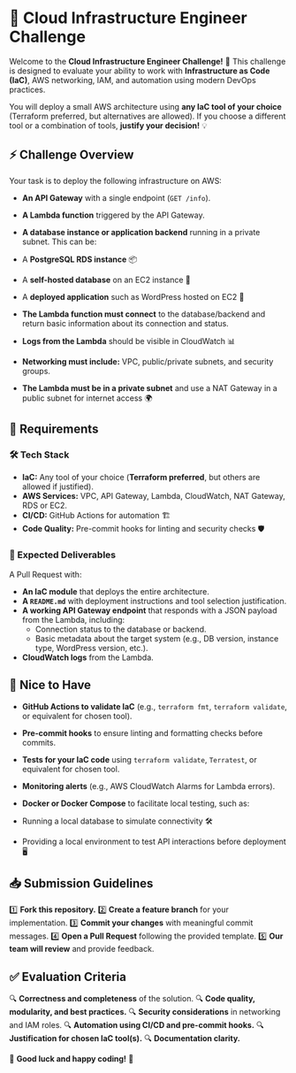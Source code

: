 # 🚀 Cloud Infrastructure Engineer Challenge

Welcome to the **Cloud Infrastructure Engineer Challenge!** 🎉 This challenge is designed to evaluate your ability to work with **Infrastructure as Code (IaC)**, AWS networking, IAM, and automation using modern DevOps practices.

You will deploy a small AWS architecture using **any IaC tool of your choice** (Terraform preferred, but alternatives are allowed). If you choose a different tool or a combination of tools, **justify your decision!** 💡

## ⚡ Challenge Overview

Your task is to deploy the following infrastructure on AWS:

- **An API Gateway** with a single endpoint (`GET /info`).
- **A Lambda function** triggered by the API Gateway.
- **A database instance or application backend** running in a private subnet. This can be:

- A **PostgreSQL RDS instance** 📦
- A **self-hosted database** on an EC2 instance 🔗
- A **deployed application** such as WordPress hosted on EC2 🎨
- **The Lambda function must connect** to the database/backend and return basic information about its connection and status.
- **Logs from the Lambda** should be visible in CloudWatch 📊
- **Networking must include:** VPC, public/private subnets, and security groups.
- **The Lambda must be in a private subnet** and use a NAT Gateway in a public subnet for internet access 🌍

## 📌 Requirements

### 🛠 Tech Stack

- **IaC:** Any tool of your choice (**Terraform preferred**, but others are allowed if justified).
- **AWS Services:** VPC, API Gateway, Lambda, CloudWatch, NAT Gateway, RDS or EC2.
- **CI/CD:** GitHub Actions for automation 🏗
- **Code Quality:** Pre-commit hooks for linting and security checks 🛡

### 📄 Expected Deliverables

A Pull Request with:

- **An IaC module** that deploys the entire architecture.
- **A `README.md`** with deployment instructions and tool selection justification.
- **A working API Gateway endpoint** that responds with a JSON payload from the Lambda, including:
  - Connection status to the database or backend.
  - Basic metadata about the target system (e.g., DB version, instance type, WordPress version, etc.).
- **CloudWatch logs** from the Lambda.

## 🌟 Nice to Have

- **GitHub Actions to validate IaC** (e.g., `terraform fmt`, `terraform validate`, or equivalent for chosen tool).
- **Pre-commit hooks** to ensure linting and formatting checks before commits.
- **Tests for your IaC code** using `terraform validate`, `Terratest`, or equivalent for chosen tool.
- **Monitoring alerts** (e.g., AWS CloudWatch Alarms for Lambda errors).
- **Docker or Docker Compose** to facilitate local testing, such as:

- Running a local database to simulate connectivity 🛠
- Providing a local environment to test API interactions before deployment 🖥

## 📥 Submission Guidelines

1️⃣ **Fork this repository.**
2️⃣ **Create a feature branch** for your implementation.
3️⃣ **Commit your changes** with meaningful commit messages.
4️⃣ **Open a Pull Request** following the provided template.
5️⃣ **Our team will review** and provide feedback.

## ✅ Evaluation Criteria

🔍 **Correctness and completeness** of the solution.
🔍 **Code quality, modularity, and best practices.**
🔍 **Security considerations** in networking and IAM roles.
🔍 **Automation using CI/CD and pre-commit hooks.**
🔍 **Justification for chosen IaC tool(s).**
🔍 **Documentation clarity.**

🎯 **Good luck and happy coding!** 🚀
